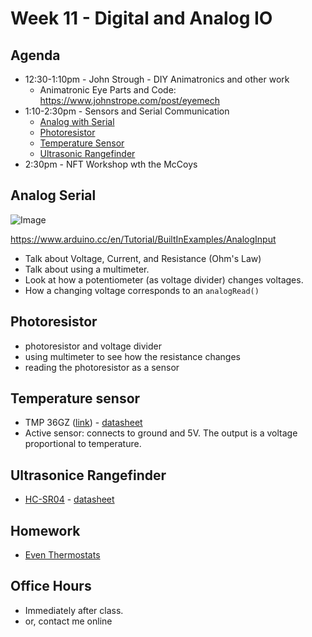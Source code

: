 # Week 11 - Digital and Analog IO

## Agenda
- 12:30-1:10pm - John Strough - DIY Animatronics and other work
  - Animatronic Eye Parts and Code: https://www.johnstrope.com/post/eyemech
- 1:10-2:30pm - Sensors and Serial Communication
  - [Analog with Serial](#analog-serial)
  - [Photoresistor](#photoresistor)
  - [Temperature Sensor](#temperature-sensor)
  - [Ultrasonic Rangefinder](#ultrasonic-rangefinder)
- 2:30pm - NFT Workshop wth the McCoys

## Analog Serial

![Image](https://www.arduino.cc/wiki/static/7dbfb4b4c090ba1bc52c2a779822b8f9/29007/analoginoutserial1_bb.png)

https://www.arduino.cc/en/Tutorial/BuiltInExamples/AnalogInput

- Talk about Voltage, Current, and Resistance (Ohm's Law)
- Talk about using a multimeter. 
- Look at how a potentiometer (as voltage divider) changes voltages.
- How a changing voltage corresponds to an `analogRead()`

## Photoresistor

- photoresistor and voltage divider
- using multimeter to see how the resistance changes
- reading the photoresistor as a sensor

## Temperature sensor

- TMP 36GZ ([link](http://www.us.diigiit.com/tmp36gz-temperature-sensor)) - [datasheet](http://www.us.diigiit.com/download/TMP35-36-37.pdf)
- Active sensor: connects to ground and 5V. The output is a voltage proportional to temperature.

## Ultrasonice Rangefinder

- [HC-SR04](https://www.sparkfun.com/products/15569) - [datasheet](https://www.sparkfun.com/products/15569)


## Homework
- [Even Thermostats](../exercises/ex12.md)

## Office Hours 
- Immediately after class. 
- or, contact me online
